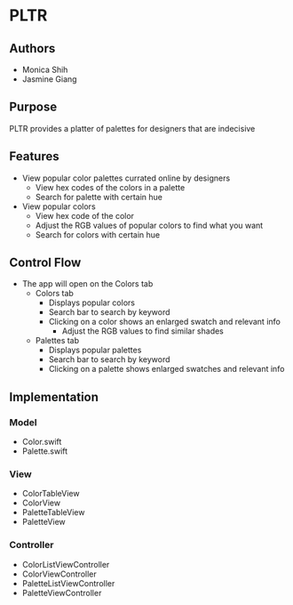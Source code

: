 # PLTR

## Authors
- Monica Shih
- Jasmine Giang

## Purpose
PLTR provides a platter of palettes for designers that are indecisive

## Features
- View popular color palettes currated online by designers
  - View hex codes of the colors in a palette
  - Search for palette with certain hue
- View popular colors
  - View hex code of the color
  - Adjust the RGB values of popular colors to find what you want
  - Search for colors with certain hue

## Control Flow
- The app will open on the Colors tab
  - Colors tab
    - Displays popular colors
    - Search bar to search by keyword
    - Clicking on a color shows an enlarged swatch and relevant info
      - Adjust the RGB values to find similar shades
  - Palettes tab
    - Displays popular palettes
    - Search bar to search by keyword
    - Clicking on a palette shows enlarged swatches and relevant info

## Implementation
### Model
  - Color.swift
  - Palette.swift

### View
  - ColorTableView
  - ColorView
  - PaletteTableView
  - PaletteView

### Controller
  - ColorListViewController
  - ColorViewController
  - PaletteListViewController
  - PaletteViewController

